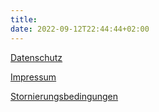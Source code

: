 ```yaml
---
title: 
date: 2022-09-12T22:44:44+02:00
---
```


[Datenschutz](/doc/Datenschutz.pdf)

[Impressum](/doc/Impresium.pdf)

[Stornierungsbedingungen](/doc/Stornierungsbedingungen.pdf)
